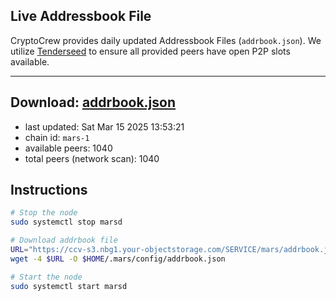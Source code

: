 ## Live Addressbook File

CryptoCrew provides daily updated Addressbook Files (`addrbook.json`). We utilize [Tenderseed](https://github.com/binaryholdings/tenderseed) to ensure all provided peers have open P2P slots available.

---
**Download: [addrbook.json](https://ccv-s3.nbg1.your-objectstorage.com/SERVICE/mars/addrbook.json)**
---

- last updated: Sat Mar 15 2025 13:53:21
- chain id: `mars-1`
- available peers: 1040
- total peers (network scan): 1040

## Instructions
```sh
# Stop the node
sudo systemctl stop marsd

# Download addrbook file
URL="https://ccv-s3.nbg1.your-objectstorage.com/SERVICE/mars/addrbook.json"
wget -4 $URL -O $HOME/.mars/config/addrbook.json

# Start the node
sudo systemctl start marsd
```
